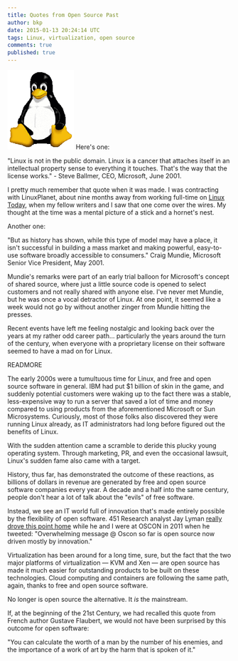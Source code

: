 ```yaml
---
title: Quotes from Open Source Past
author: bkp
date: 2015-01-13 20:24:14 UTC
tags: Linux, virtualization, open source
comments: true
published: true
---
```


![](/images/blog/Tux_sm.png) Here's one:

"Linux is not in the public domain. Linux is a cancer that attaches itself in an intellectual property sense to everything it touches. That's the way that the license works." - Steve Ballmer, CEO, Microsoft, June 2001.

I pretty much remember that quote when it was made. I was contracting with LinuxPlanet, about nine months away from working full-time on [Linux Today](http://www.linuxtoday.com/), when my fellow writers and I saw that one come over the wires. My thought at the time was a mental picture of a stick and a hornet's nest.

Another one: 

"But as history has shown, while this type of model may have a place, it isn't successful in building a mass market and making powerful, easy-to-use software broadly accessible to consumers." Craig Mundie, Microsoft Senior Vice President, May 2001.

Mundie's remarks were part of an early trial balloon for Microsoft's concept of shared source, where just a little source code is opened to select customers and not really shared with anyone else. I've never met Mundie, but he was once a vocal detractor of Linux. At one point, it seemed like a week would not go by without another zinger from Mundie hitting the presses.

Recent events have left me feeling nostalgic and looking back over the years at my rather odd career path... particularly the years around the turn of the century, when everyone with a proprietary license on their software seemed to have a mad on for Linux. 

READMORE

The early 2000s were a tumultuous time for Linux, and free and open source software in general. IBM had put $1 billion of skin in the game, and suddenly potential customers were waking up to the fact there was a stable, less-expensive way to run a server that saved a lot of time and money compared to using products from the aforementioned Microsoft or Sun Microsystems. Curiously, most of those folks also discovered they were running Linux already, as IT administrators had long before figured out the benefits of Linux.

With the sudden attention came a scramble to deride this plucky young operating system. Through marketing, PR, and even the occasional lawsuit, Linux's sudden fame also came with a target.

History, thus far, has demonstrated the outcome of these reactions, as billions of dollars in revenue are generated by free and open source software companies every year. A decade and a half into the same century, people don't hear a lot of talk about the "evils" of free software. 

Instead, we see an IT world full of innovation that's made entirely possible by the flexibility of open software. 451 Research analyst Jay Lyman [really drove this point home](http://twitter.com/#!/ripcitylyman/status/96260257868824578) while he and I were at OSCON in 2011 when he tweeted: "Overwhelming message @ Oscon so far is open source now driven mostly by innovation."

Virtualization has been around for a long time, sure, but the fact that the two major platforms of virtualization &mdash;
 KVM and Xen &mdash;
 are open source has made it much easier for outstanding products to be built on these technologies. Cloud computing and containers are following the same path, again, thanks to free and open source software. 

No longer is open source the alternative. It *is* the mainstream.

If, at the beginning of the 21st Century, we had recalled this quote from French author Gustave Flaubert, we would not have been surprised by this outcome for open software:

"You can calculate the worth of a man by the number of his enemies, and the importance of a work of art by the harm that is spoken of it."